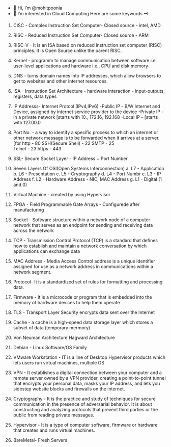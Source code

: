 - 👋 Hi, I’m @mohitpoonia
- 👀 I’m interested in Cloud Computing
Here are some keywords 🗝️:

1. CISC - Complex Instruction Set Computer- Closed source - intel, AMD
2. RISC - Reduced Instruction Set Computer- Closed source - ARM
3. RISC-V  - It is an ISA based on reduced instruction set computer (RISC) principles. It is Open Source unlike the parent RISC.
4. Kernel - programm to manage communication between software i.e. user-level applications and hardware i.e., CPU and disk memory  
5. DNS - turns domain names into IP addresses, which allow browsers to get to websites and other internet resources.
6. ISA - Instruction Set Architecture - hardware interaction - input-outputs, registers, data types
7. IP Addresss- Internet Protcol
 (IPv4,IPv6)     -Public IP - B/W Internet and Device, assigned by internet service provider to the device 
                 -Private IP - in a private network [starts with 10., 172.16, 192.168
                 -Local IP - [starts with 127.00.0
8. Port No. - a way to identify a specific process to which an internet or other network message is to be forwarded when it arrives at a server.[for http - 80
                     SSH(Secure Shell) - 22
                     SMTP - 25  
                     Telnet - 23
                     https - 443
9. SSL- Secure Socket Layer - IP Address + Port Number
10. Seven Layers Of OSI(Open Systems Interconnection)
           a. L7 - Application
           b. L6 - Presentation
           c. L5 - Cryptography
           d. L4 - Port Numbr
           e. L3 - IP Address
           f. L2 - Hardware Address - NIC, MAC Address
           g. L1 - Digital (1 and 0)

11. Virtual Machine - created by using Hypervisor
12. FPGA - Field Programmable Gate Arrays  - Configurede after manufacturing
13. Socket - Software structure within a network node of a computer network that serves as an endpoint for sending and receiving data across the network
14. TCP - Transmission Control Protocol (TCP) is a standard that defines how to establish and maintain a network conversation by which applications can exchange data
15. MAC Address - Media Access Control address is a unique identifier assigned for use as a network address in communications within a network segment.
16. Protocol- It is a standardized set of rules for formatting and processing data.
17. Firmware - It is a microcode or program that is embedded into the memory of hardware devices to help them operate
18. TLS - Transport Layer Security encrypts data sent over the Internet
19. Cache - a cache is a high-speed data storage layer which stores a subset of data (temporary mermory)

20. Von Neuman Architecture 
Hagward Architecture 

21. Debian - Linux Software/OS Family
22. VMware Workstation - IT is a line of Desktop Hypervisor products which lets users run virtual machines, multiple OS
23. VPN - It establishes a digital connection between your computer and a remote server owned by a VPN provider, creating a point-to-point tunnel that encrypts your personal data, masks your IP address, and lets you sidestep website blocks and firewalls on the internet.
24. Cryptography - It is the practice and study of techniques for secure communication in the presence of adversarial behavior. It is about constructing and analyzing protocols that prevent third parties or the public from reading private messages. 
25. Hypervisor - It is a type of computer software, firmware or hardware that creates and runs virtual machines.
26. BareMetal- Fresh Servers